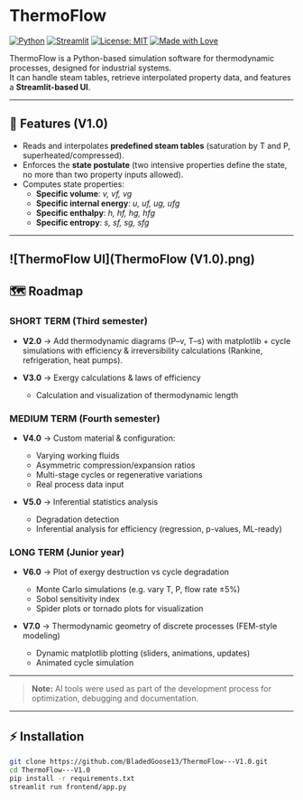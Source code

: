 # ThermoFlow

[![Python](https://img.shields.io/badge/python-3.10%2B-blue.svg)](https://www.python.org/)
[![Streamlit](https://img.shields.io/badge/Streamlit-app-red.svg)](https://streamlit.io/)
[![License: MIT](https://img.shields.io/badge/License-MIT-green.svg)](LICENSE)
[![Made with Love](https://img.shields.io/badge/Made%20with-%E2%9D%A4-red.svg)]()

ThermoFlow is a Python-based simulation software for thermodynamic processes, designed for industrial systems.  
It can handle steam tables, retrieve interpolated property data, and features a **Streamlit-based UI**.

---

## 🚀 Features (V1.0)
- Reads and interpolates **predefined steam tables** (saturation by T and P, superheated/compressed).
- Enforces the **state postulate** (two intensive properties define the state, no more than two property inputs allowed).
- Computes state properties:
  - **Specific volume**: *v, vf, vg*
  - **Specific internal energy**: *u, uf, ug, ufg*
  - **Specific enthalpy**: *h, hf, hg, hfg*
  - **Specific entropy**: *s, sf, sg, sfg*
---
![ThermoFlow UI](ThermoFlow (V1.0).png)
---

## 🗺️ Roadmap

### SHORT TERM (Third semester)
- **V2.0** → Add thermodynamic diagrams (P–v, T–s) with matplotlib + cycle simulations with efficiency & irreversibility calculations (Rankine, refrigeration, heat pumps).

- **V3.0** → Exergy calculations & laws of efficiency  
  - Calculation and visualization of thermodynamic length

### MEDIUM TERM (Fourth semester)
- **V4.0** → Custom material & configuration:  
  - Varying working fluids  
  - Asymmetric compression/expansion ratios  
  - Multi-stage cycles or regenerative variations  
  - Real process data input  

- **V5.0** → Inferential statistics analysis  
  - Degradation detection  
  - Inferential analysis for efficiency (regression, p-values, ML-ready)  

### LONG TERM (Junior year)
- **V6.0** → Plot of exergy destruction vs cycle degradation  
  - Monte Carlo simulations (e.g. vary T, P, flow rate ±5%)  
  - Sobol sensitivity index  
  - Spider plots or tornado plots for visualization
    
- **V7.0** → Thermodynamic geometry of discrete processes (FEM-style modeling)  
  - Dynamic matplotlib plotting (sliders, animations, updates)  
  - Animated cycle simulation  

---
> **Note:** AI tools were used as part of the development process for optimization, debugging and documentation.
---
## ⚡ Installation
```bash
git clone https://github.com/BladedGoose13/ThermoFlow---V1.0.git
cd ThermoFlow---V1.0
pip install -r requirements.txt
streamlit run frontend/app.py
